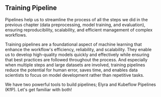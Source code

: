 ## Training Pipeline

Pipelines help us to streamline the process of all the steps we did in the previous chapter (data preprocessing, model training, and evaluation), ensuring reproducibility, scalability, and efficient management of complex workflows.

Training pipelines are a foundational aspect of machine learning that enhance the workflow's efficiency, reliability, and scalability. They enable us to develop high-quality models quickly and effectively while ensuring that best practices are followed throughout the process. And especially when multiple steps and large datasets are involved, training pipelines reduce the potential for human error, saves time, and enables data scientists to focus on model development rather than repetitive tasks.

We have two powerful tools to build pipelines; Elyra and Kubeflow Pipelines (KfP). Let's get familiar with both!

<!-- Elyra provides a user-friendly interface for building and managing pipelines directly within Jupyter notebooks, enabling rapid prototyping and experimentation. On the other hand, Kubeflow Pipelines offers a robust framework for deploying and scaling machine learning pipelines in production, leveraging Kubernetes for orchestration, resource management, and seamless integration with existing cloud environments. Together, they empower data scientists to efficiently transition from development to production, ensuring effective model management and deployment. -->